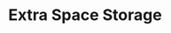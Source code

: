 ---
title: "Extra Space Storage"
url: /atlanta/extra-space-storage-edgewood-avenue-northeast/
shop: storage rental
---